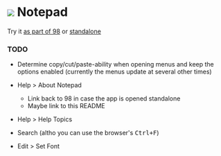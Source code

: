 
# ![](../images/icons/notepad-32x32.png) Notepad

Try it [as part of 98](http://98.js.org/) or [standalone](http://98.js.org/programs/notepad/)


### TODO

* Determine copy/cut/paste-ability when opening menus and keep the options enabled (currently the menus update at several other times)

* Help > About Notepad
  * Link back to 98 in case the app is opened standalone
  * Maybe link to this README

* Help > Help Topics

* Search (altho you can use the browser's <kbd>Ctrl+F</kbd>)

* Edit > Set Font
